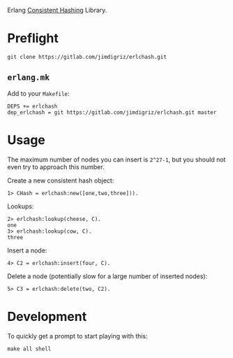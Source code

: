 Erlang [Consistent Hashing](https://en.wikipedia.org/wiki/Consistent_hashing) Library.

# Preflight

    git clone https://gitlab.com/jimdigriz/erlchash.git

## `erlang.mk`

Add to your `Makefile`:

    DEPS += erlchash
    dep_erlchash = git https://gitlab.com/jimdigriz/erlchash.git master

# Usage

The maximum number of nodes you can insert is `2^27-1`, but you should not even try to approach this number.

Create a new consistent hash object:

    1> CHash = erlchash:new([one,two,three])).

Lookups:

    2> erlchash:lookup(cheese, C).
    one
    3> erlchash:lookup(cow, C).
    three

Insert a node:

    4> C2 = erlchash:insert(four, C).

Delete a node (potentially slow for a large number of inserted nodes):

    5> C3 = erlchash:delete(two, C2).

# Development

To quickly get a prompt to start playing with this:

    make all shell
